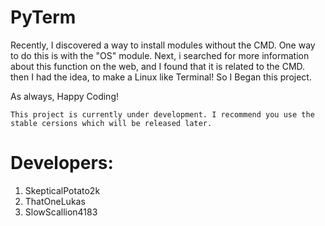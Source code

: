 # PyTerm

Recently, I discovered a way to install modules without the CMD.  One way to do this is with the "OS" module. Next, i searched for more information about this function on the web, and I found that it is related to the CMD. then I had the idea, to make a Linux like Terminal! So I Began this project. 

As always, Happy Coding!

```
This project is currently under development. I recommend you use the stable cersions which will be released later.
```



# Developers:
1) SkepticalPotato2k
2) ThatOneLukas
3) SlowScallion4183

